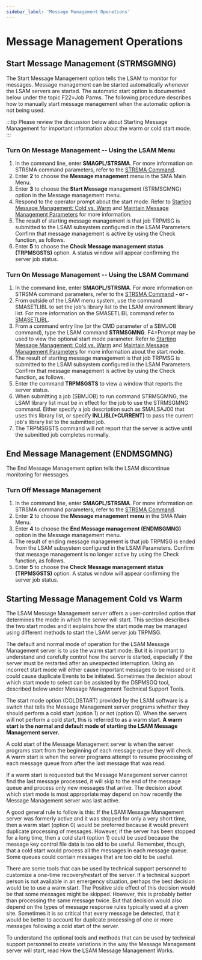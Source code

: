 ```yaml
---
sidebar_label: 'Message Management Operations'
---
```


# Message Management Operations

## Start Message Management (STRMSGMNG)

The Start Message Management option tells the LSAM to monitor for messages. Message management can be started automatically whenever the LSAM servers are started. The automatic start option is documented below under the topic F22=Job Parms. The following procedure describes how to manually start message management when the automatic option is not being used.

:::tip
Please review the discussion below about Starting Message Management for important information about the warm or cold start mode.
:::

### Turn On Message Management -- Using the LSAM Menu

1. In the command line, enter **SMAGPL/STRSMA**. For more information on STRSMA command parameters, refer to the [STRSMA Command](../operations/lsam.md#the-strsma-command). 
2. Enter **2** to choose the **Message management** menu in the SMA Main Menu.
3. Enter **3** to choose the **Start Message** management (STRMSGMNG) option in the Message management menu.
4. Respond to the operator prompt about the start mode. Refer to [Starting Message Management: Cold vs. Warm](../message-management/operations.md#starting-message-management-cold-vs-warm) and [Maintain Message Management Parameters](../message-management/screens.md#message-management-parameters) for more information.
5. The result of starting message management is that job TRPMSG is submitted to the LSAM subsystem configured in the LSAM Parameters. Confirm that message management is active by using the Check function, as follows.
6. Enter **5** to choose the **Check Message management status (TRPMSGSTS)** option. A status window will appear confirming the server job status.

### Turn On Message Management -- Using the LSAM Command

1. In the command line, enter **SMAGPL/STRSMA**. For more information on STRSMA command parameters, refer to the [STRSMA Command](../operations/lsam.md#the-strsma-command) **- or -**
2. From outside of the LSAM menu system, use the command SMASETLIBL to set the job's library list to the LSAM environment library list. For more information on the SMASETLIBL command refer to [SMASETLIBL](../environment/commands.md#smasetlibl).
3. From a command entry line (or the CMD parameter of a SBMJOB command), type the LSAM command **STRMSGMNG**. F4=Prompt may be used to view the optional start mode parameter. Refer to [Starting Message Management: Cold vs. Warm](../message-management/operations.md#starting-message-management-cold-vs-warm) and [Maintain Message Management Parameters](../message-management/screens.md#message-management-parameters) for more information about the start mode.
4. The result of starting message management is that job TRPMSG is submitted to the LSAM subsystem configured in the LSAM Parameters. Confirm that message management is active by using the Check function, as follows.
5. Enter the command **TRPMSGSTS** to view a window that reports the server status.
6. When submitting a job (SBMJOB) to run command STRMSGMNG, the LSAM library list must be in effect for the job to use the STRMSGMNG command. Either specify a job description such as SMALSAJ00 that uses this library list, or specify **INLLIBL(\*CURRENT)** to pass the current job's library list to the submitted job.
7. The TRPMSGSTS command will not report that the server is active until the submitted job completes normally.

## End Message Management (ENDMSGMNG)

The End Message Management option tells the LSAM discontinue monitoring for messages.

### Turn Off Message Management

1. In the command line, enter **SMAGPL/STRSMA**. For more information on STRSMA command parameters, refer to the [STRSMA Command](../operations/lsam.md#the-strsma-command).
2. Enter **2** to choose the **Message management menu** in the SMA Main Menu.
3. Enter **4** to choose the **End Message management (ENDMSGMNG)** option in the Message management menu.
4. The result of ending message management is that job TRPMSG is ended from the LSAM subsystem configured in the LSAM Parameters. Confirm that message management is no longer active by using the Check function, as follows.
5. Enter **5** to choose the **Check Message management status (TRPMSGSTS)** option. A status window will appear confirming the server job status.

## Starting Message Management Cold vs Warm

The LSAM Message Management server offers a user-controlled option that determines the mode in which the server will start. This section describes the two start modes and it explains how the start mode may be managed using different methods to start the LSAM server job TRPMSG.

The default and normal mode of operation for the LSAM Message Management server is to use the warm start mode. But it is important to understand and carefully control how the server is started, especially if the server must be restarted after an unexpected interruption. Using an incorrect start mode will either cause important messages to be missed or it could cause duplicate Events to be initiated. Sometimes the decision about which start mode to select can be assisted by the DSPMSGQ
tool, described below under Message Management Technical Support Tools.

The start mode option (COLDSTART) provided by the LSAM software is a switch that tells the Message Management server programs whether they should perform a cold start (option 1) or not (option 0). When the servers will not perform a cold start, this is referred to as a warm start. **A warm start is the normal and default mode of starting the LSAM Message Management server.**

A cold start of the Message Management server is when the server programs start from the beginning of each message queue they will check. A warm start is when the server programs attempt to resume processing of each message queue from after the last message that was read.

If a warm start is requested but the Message Management server cannot find the last message processed, it will skip to the end of the message queue and process only new messages that arrive. The decision about which start mode is most appropriate may depend on how recently the Message Management server was last active.

A good general rule to follow is this: If the LSAM Message Management server was formerly active and it was stopped for only a very short time, then a warm start (option 0) would be preferred because it would prevent duplicate processing of messages. However, if the server has been stopped for a long time, then a cold start (option 1) could be used because the message key control file data is too old to be useful. Remember, though, that a cold start would process all the messages in
each message queue. Some queues could contain messages that are too old to be useful.

There are some tools that can be used by technical support personnel to customize a one-time recovery/restart of the server. If a technical support person is not available in an emergency situation, perhaps the best decision would be to use a warm start. The Positive side effect of this decision would be that some messages might be skipped. However, this is probably better than processing the same message twice. But that decision would also depend on the types of message response rules
typically used at a given site. Sometimes it is so critical that every message be detected, that it would be better to account for duplicate processing of one or more messages following a cold start of the server.

To understand the optional tools and methods that can be used by technical support personnel to create variations in the way the Message Management server will start, read How the LSAM Message Management Works.
